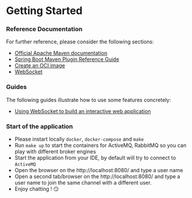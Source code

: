 # Getting Started

### Reference Documentation
For further reference, please consider the following sections:

* [Official Apache Maven documentation](https://maven.apache.org/guides/index.html)
* [Spring Boot Maven Plugin Reference Guide](https://docs.spring.io/spring-boot/docs/2.5.5/maven-plugin/reference/html/)
* [Create an OCI image](https://docs.spring.io/spring-boot/docs/2.5.5/maven-plugin/reference/html/#build-image)
* [WebSocket](https://docs.spring.io/spring-boot/docs/2.5.5/reference/htmlsingle/#boot-features-websockets)

### Guides
The following guides illustrate how to use some features concretely:

* [Using WebSocket to build an interactive web application](https://spring.io/guides/gs/messaging-stomp-websocket/)

### Start of the application
* Please instart locally `docker`, `docker-compose` and `make`
* Run `make up` to start the containers for ActiveMQ, RabbitMQ so you can play with different broker engines
* Start the application from your IDE, by default will try to connect to `ActiveMQ`
* Open the browser on the http://localhost:8080/ and type a user name
* Open a second tab/browser on the http://localhost:8080/ and type a user name to join the same channel with a different user.
* Enjoy chatting ! :smirk:



